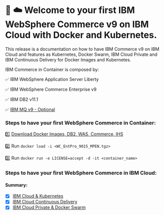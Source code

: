 # :whale: :cloud: Welcome to your first IBM WebSphere Commerce v9 on IBM Cloud with Docker and Kubernetes.

This release is a documentation on how to have IBM Commerce v9 on IBM Cloud and features as Kubernetes, Docker Swarm, IBM Cloud Private and IBM Continuous Delivery for Docker Images and Kubernetes.

IBM Commerce in Container is composed by:

✅ IBM WebSphere Application Server Liberty

✅ IBM WebSphere Commerce Enterprise v9

✅ IBM DB2 v11.1

✅ [IBM MQ v9 - Optional](https://hub.docker.com/r/ibmcom/mq/)
 
### Steps to have your first WebSphere Commerce in Container:

:one: [Download Docker Images, DB2, WAS, Commerce, IHS](https://www.ibm.com/support/knowledgecenter/en/SSZLC2_9.0.0/com.ibm.commerce.install.doc/refs/rigbackuppak.htm)

:two: Run `docker load -i <WC_EntPro_9015_MPEN.tgz>`

:three: Run `docker run -e LICENSE=accept -d -it <container_name>`

### Steps to have your first WebSphere Commerce in IBM Cloud:

#### Summary:

- [X] [IBM Cloud & Kubernetes](https://github.com/imvieira/fullstack-ibmcloud/tree/master/Commerce%20IBM%20Cloud%20%26%20Kubernetes)
- [X] [IBM Cloud Continuous Delivery](https://github.com/imvieira/fullstack-ibmcloud/tree/master/Kubernetes%20Continuous%20Delivery)
- [X] [IBM Cloud Private & Docker Swarm](https://github.com/imvieira/fullstack-ibmcloud/tree/master/Commerce%20IBM%20Cloud%20Private%20%26%20Docker%20Swarm)
